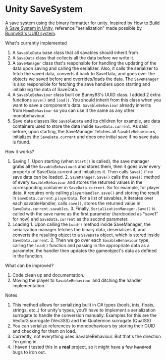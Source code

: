 # Unity SaveSystem
 A save system using the binary formatter for unity. Inspired by  [How to Build A Save System in Unity](https://youtu.be/5roZtuqZyuw), reference "serialization" made possible by [Bunny83's UUID system](https://github.com/Bunny83/UUID).

 What's currently Implemented
  1. A `SavableData` base class that all savables should inherit from
  2. A `SaveData` class that collects all the data before we write it.
  3. A `SaveManager` class that's responsible for handling the updating of the data upon saving and calling the serializer. Also, it calls the serializer to fetch the saved data, converts it back to SaveData, and goes over the objects we saved before and overrides/loads the data.
  The `SaveManager` is also responsible for fetching the save handlers upon starting and initializing the data of SaveData.
  4. A `SavableBehaviour` class built on Bunny83's UUID class. I added 2 extra functions `save()` and `load()`. You should inherit from this class when you want to save a component's data. `SavableBehaviour` already inherits from `MonoBehaviour` so you can use it the same as any other monobehaviour.
  5. Save data classes like `SavableData` and its children for example, are data containers used to store the data inside `SaveData.current`.  As said before, upon starting, the SaveManager fetches all `SavableBehaviour`s, initializes the `SaveData.current` and does one initial save if no save data is found.

How it works?
  1. Saving
    1. Upon starting (when `Start()` is called), the save manager grabs all the `SavableBehaviour`s and stores them, then it goes over every property of SaveData.current and initializes it. Then calls `Save()` if no save data can be loaded.
    2. `SaveManager.Save()` calls the `save()` method of every `SavableBehaviour` and stores the returned values in the corresponding container in `SaveData.current`. So for example, for player data, it requires only calling `playerHandler.save()` and storing the result in `SaveData.current.playerData`. For a list of savables, it iterates over each savableHandler, calls `save()`, stores the returned value in `SaveData.current.savables`.
    3. Finally, `SerializationManager.Save()` is called with the save name as the first parameter (hardcoded as "save1" for now) and `SaveData.current` as the second parameter.
  1. Loading
    1. Upon calling the `Load()` method inside SaveManager, the serialization manager fetches the binary data, deserializes it, and converts the resulting object to a `SaveData` object, which is stored inside `SaveData.current`.
    2. Then we go over each `SavableBehaviour` type,  calling the `load()` function and passing in the appropriate data as a parameter, the handler then updates the gameobject's data as defined in the function.

What can be improved?
  1. Code clean up and documentation.
  2. Moving the player to `SavableBehaviour` and ditching the handler implementation.
	
Notes
  1. This method allows for serializing built in C# types (bools, ints, floats, strings, etc..) for unity's types, you'll have to  implement a serialization surrogate to handle the conversion manually. Examples for this are the Vector3 surrogate (Vec3SS) and  the Quaternion surrogate (QuatSS)
  2. You can serialize references to monobehaviours by storing their GUID and checking for them on load.
  3. Currently, not everything uses SavableBehaviour. But that's the direction I'm going in.
  4. I haven't tested this in a **real** project, so it might have a few ~~hundred~~ bugs to iron out.
	







